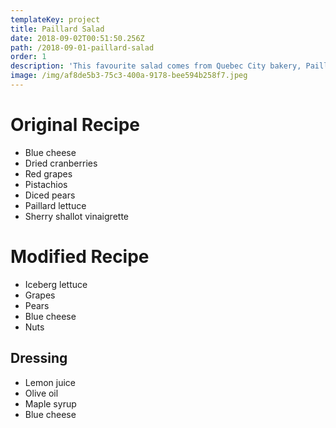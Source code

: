 ```yaml
---
templateKey: project
title: Paillard Salad
date: 2018-09-02T00:51:50.256Z
path: /2018-09-01-paillard-salad
order: 1
description: 'This favourite salad comes from Quebec City bakery, Paillard’s!'
image: /img/af8de5b3-75c3-400a-9178-bee594b258f7.jpeg
---
```

# Original Recipe
- Blue cheese
- Dried cranberries
- Red grapes
- Pistachios
- Diced pears
- Paillard lettuce
- Sherry shallot vinaigrette

# Modified Recipe
- Iceberg lettuce
- Grapes
- Pears
- Blue cheese
- Nuts

## Dressing
- Lemon juice
- Olive oil
- Maple syrup
- Blue cheese
